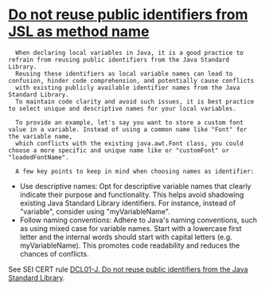 # [Do not reuse public identifiers from JSL as method name](https://spotbugs.readthedocs.io/en/latest/bugDescriptions.html#PI_DO_NOT_REUSE_PUBLIC_IDENTIFIERS_LOCAL_VARIABLE_NAMES)

      When declaring local variables in Java, it is a good practice to refrain from reusing public identifiers from the Java Standard Library.
      Reusing these identifiers as local variable names can lead to confusion, hinder code comprehension, and potentially cause conflicts
      with existing publicly available identifier names from the Java Standard Library.
      To maintain code clarity and avoid such issues, it is best practice to select unique and descriptive names for your local variables.

      To provide an example, let's say you want to store a custom font value in a variable. Instead of using a common name like "Font" for the variable name,
      which conflicts with the existing java.awt.Font class, you could choose a more specific and unique name like or "customFont" or "loadedFontName".

      A few key points to keep in mind when choosing names as identifier:

*   Use descriptive names: Opt for descriptive variable names that clearly indicate their purpose and functionality. This helps avoid shadowing existing Java Standard Library identifiers. For instance, instead of "variable", consider using "myVariableName".
*   Follow naming conventions: Adhere to Java's naming conventions, such as using mixed case for variable names. Start with a lowercase first letter and the internal words should start with capital letters (e.g. myVariableName). This promotes code readability and reduces the chances of conflicts.

See SEI CERT rule [DCL01-J. Do not reuse public identifiers from the Java Standard Library](https://wiki.sei.cmu.edu/confluence/display/java/DCL01-J.+Do+not+reuse+public+identifiers+from+the+Java+Standard+Library).